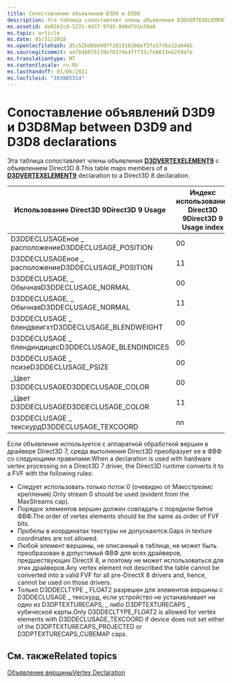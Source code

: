 ```yaml
---
title: Сопоставление объявлений D3D9 и D3D8
description: Эта таблица сопоставляет члены объявления D3DVERTEXELEMENT9 с объявлением Direct3D 8.
ms.assetid: da02b2cd-5221-4d37-97d5-840df91e39a6
ms.topic: article
ms.date: 05/31/2018
ms.openlocfilehash: d5c52bd804907f201916386ef5fa5776a32a046b
ms.sourcegitcommit: a47bd86f517de76374e4fff33cfeb613eb259a7e
ms.translationtype: MT
ms.contentlocale: ru-RU
ms.lasthandoff: 01/06/2021
ms.locfileid: "103805314"
---
```

# <a name="map-between-d3d9-and-d3d8-declarations"></a><span data-ttu-id="ed46b-103">Сопоставление объявлений D3D9 и D3D8</span><span class="sxs-lookup"><span data-stu-id="ed46b-103">Map between D3D9 and D3D8 declarations</span></span>

<span data-ttu-id="ed46b-104">Эта таблица сопоставляет члены объявления [**D3DVERTEXELEMENT9**](d3dvertexelement9.md) с объявлением Direct3D 8.</span><span class="sxs-lookup"><span data-stu-id="ed46b-104">This table maps members of a [**D3DVERTEXELEMENT9**](d3dvertexelement9.md) declaration to a Direct3D 8 declaration.</span></span>



| <span data-ttu-id="ed46b-105">Использование Direct3D 9</span><span class="sxs-lookup"><span data-stu-id="ed46b-105">Direct3D 9 Usage</span></span>           | <span data-ttu-id="ed46b-106">Индекс использования Direct3D 9</span><span class="sxs-lookup"><span data-stu-id="ed46b-106">Direct3D 9 Usage index</span></span> | <span data-ttu-id="ed46b-107">Direct3D 8</span><span class="sxs-lookup"><span data-stu-id="ed46b-107">Direct3D 8</span></span>            |
|----------------------------|------------------------|-----------------------|
| <span data-ttu-id="ed46b-108">D3DDECLUSAGEное \_ расположение</span><span class="sxs-lookup"><span data-stu-id="ed46b-108">D3DDECLUSAGE\_POSITION</span></span>     | <span data-ttu-id="ed46b-109">0</span><span class="sxs-lookup"><span data-stu-id="ed46b-109">0</span></span>                      | <span data-ttu-id="ed46b-110">D3DVSDEное \_ расположение</span><span class="sxs-lookup"><span data-stu-id="ed46b-110">D3DVSDE\_POSITION</span></span>     |
| <span data-ttu-id="ed46b-111">D3DDECLUSAGEное \_ расположение</span><span class="sxs-lookup"><span data-stu-id="ed46b-111">D3DDECLUSAGE\_POSITION</span></span>     | <span data-ttu-id="ed46b-112">1</span><span class="sxs-lookup"><span data-stu-id="ed46b-112">1</span></span>                      | <span data-ttu-id="ed46b-113">D3DVSDE \_ POSITION2</span><span class="sxs-lookup"><span data-stu-id="ed46b-113">D3DVSDE\_POSITION2</span></span>    |
| <span data-ttu-id="ed46b-114">D3DDECLUSAGE, \_ Обычная</span><span class="sxs-lookup"><span data-stu-id="ed46b-114">D3DDECLUSAGE\_NORMAL</span></span>       | <span data-ttu-id="ed46b-115">0</span><span class="sxs-lookup"><span data-stu-id="ed46b-115">0</span></span>                      | <span data-ttu-id="ed46b-116">D3DVSDE, \_ Обычная</span><span class="sxs-lookup"><span data-stu-id="ed46b-116">D3DVSDE\_NORMAL</span></span>       |
| <span data-ttu-id="ed46b-117">D3DDECLUSAGE, \_ Обычная</span><span class="sxs-lookup"><span data-stu-id="ed46b-117">D3DDECLUSAGE\_NORMAL</span></span>       | <span data-ttu-id="ed46b-118">1</span><span class="sxs-lookup"><span data-stu-id="ed46b-118">1</span></span>                      | <span data-ttu-id="ed46b-119">D3DVSDE \_ NORMAL2</span><span class="sxs-lookup"><span data-stu-id="ed46b-119">D3DVSDE\_NORMAL2</span></span>      |
| <span data-ttu-id="ed46b-120">D3DDECLUSAGE \_ блендвеигхт</span><span class="sxs-lookup"><span data-stu-id="ed46b-120">D3DDECLUSAGE\_BLENDWEIGHT</span></span>  | <span data-ttu-id="ed46b-121">0</span><span class="sxs-lookup"><span data-stu-id="ed46b-121">0</span></span>                      | <span data-ttu-id="ed46b-122">D3DVSDE \_ блендвеигхт</span><span class="sxs-lookup"><span data-stu-id="ed46b-122">D3DVSDE\_BLENDWEIGHT</span></span>  |
| <span data-ttu-id="ed46b-123">D3DDECLUSAGE \_ блендиндицес</span><span class="sxs-lookup"><span data-stu-id="ed46b-123">D3DDECLUSAGE\_BLENDINDICES</span></span> | <span data-ttu-id="ed46b-124">0</span><span class="sxs-lookup"><span data-stu-id="ed46b-124">0</span></span>                      | <span data-ttu-id="ed46b-125">D3DVSDE \_ блендиндицес</span><span class="sxs-lookup"><span data-stu-id="ed46b-125">D3DVSDE\_BLENDINDICES</span></span> |
| <span data-ttu-id="ed46b-126">D3DDECLUSAGE \_ псизе</span><span class="sxs-lookup"><span data-stu-id="ed46b-126">D3DDECLUSAGE\_PSIZE</span></span>        | <span data-ttu-id="ed46b-127">0</span><span class="sxs-lookup"><span data-stu-id="ed46b-127">0</span></span>                      | <span data-ttu-id="ed46b-128">D3DVSDE \_ псизе</span><span class="sxs-lookup"><span data-stu-id="ed46b-128">D3DVSDE\_PSIZE</span></span>        |
| <span data-ttu-id="ed46b-129">\_Цвет D3DDECLUSAGE</span><span class="sxs-lookup"><span data-stu-id="ed46b-129">D3DDECLUSAGE\_COLOR</span></span>        | <span data-ttu-id="ed46b-130">0</span><span class="sxs-lookup"><span data-stu-id="ed46b-130">0</span></span>                      | <span data-ttu-id="ed46b-131">D3DVSDE \_ диффузный</span><span class="sxs-lookup"><span data-stu-id="ed46b-131">D3DVSDE\_DIFFUSE</span></span>      |
| <span data-ttu-id="ed46b-132">\_Цвет D3DDECLUSAGE</span><span class="sxs-lookup"><span data-stu-id="ed46b-132">D3DDECLUSAGE\_COLOR</span></span>        | <span data-ttu-id="ed46b-133">1</span><span class="sxs-lookup"><span data-stu-id="ed46b-133">1</span></span>                      | <span data-ttu-id="ed46b-134">\_Зеркальное отражение D3DVSDE</span><span class="sxs-lookup"><span data-stu-id="ed46b-134">D3DVSDE\_SPECULAR</span></span>     |
| <span data-ttu-id="ed46b-135">D3DDECLUSAGE \_ текскурд</span><span class="sxs-lookup"><span data-stu-id="ed46b-135">D3DDECLUSAGE\_TEXCOORD</span></span>     | <span data-ttu-id="ed46b-136">n</span><span class="sxs-lookup"><span data-stu-id="ed46b-136">n</span></span>                      | <span data-ttu-id="ed46b-137">D3DVSDE \_ текскурдн</span><span class="sxs-lookup"><span data-stu-id="ed46b-137">D3DVSDE\_TEXCOORDn</span></span>    |



 

<span data-ttu-id="ed46b-138">Если объявление используется с аппаратной обработкой вершин в драйвере Direct3D 7, среда выполнения Direct3D преобразует ее в ФВФ со следующими правилами:</span><span class="sxs-lookup"><span data-stu-id="ed46b-138">When a declaration is used with hardware vertex processing on a Direct3D 7 driver, the Direct3D runtime converts it to a FVF with the following rules:</span></span>

-   <span data-ttu-id="ed46b-139">Следует использовать только поток 0 (очевидно от Максстреамс крепления).</span><span class="sxs-lookup"><span data-stu-id="ed46b-139">Only stream 0 should be used (evident from the MaxStreams cap).</span></span>
-   <span data-ttu-id="ed46b-140">Порядок элементов вершин должен совпадать с порядком битов ФВФ.</span><span class="sxs-lookup"><span data-stu-id="ed46b-140">The order of vertex elements should be the same as order of FVF bits.</span></span>
-   <span data-ttu-id="ed46b-141">Пробелы в координатах текстуры не допускаются.</span><span class="sxs-lookup"><span data-stu-id="ed46b-141">Gaps in texture coordinates are not allowed.</span></span>
-   <span data-ttu-id="ed46b-142">Любой элемент вершины, не описанный в таблице, не может быть преобразован в допустимый ФВФ для всех драйверов, предшествующих DirectX 8, и поэтому не может использоваться для этих драйверов.</span><span class="sxs-lookup"><span data-stu-id="ed46b-142">Any vertex element not described the table cannot be converted into a valid FVF for all pre-DirectX 8 drivers and, hence, cannot be used on those drivers.</span></span>
-   <span data-ttu-id="ed46b-143">Только D3DDECLTYPE \_ FLOAT2 разрешен для элементов вершины с D3DDECLUSAGE \_ текскурд, если устройство не устанавливает ни одно из D3DPTEXTURECAPS, \_ либо D3DPTEXTURECAPS \_ кубической карты.</span><span class="sxs-lookup"><span data-stu-id="ed46b-143">Only D3DDECLTYPE\_FLOAT2 is allowed for vertex elements with D3DDECLUSAGE\_TEXCOORD if device does not set either of the D3DPTEXTURECAPS\_PROJECTED or D3DPTEXTURECAPS\_CUBEMAP caps.</span></span>

## <a name="related-topics"></a><span data-ttu-id="ed46b-144">См. также</span><span class="sxs-lookup"><span data-stu-id="ed46b-144">Related topics</span></span>

<dl> <dt>

[<span data-ttu-id="ed46b-145">Объявление вершины</span><span class="sxs-lookup"><span data-stu-id="ed46b-145">Vertex Declaration</span></span>](vertex-declaration.md)
</dt> </dl>

 

 



